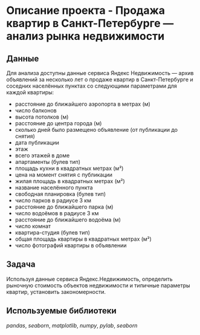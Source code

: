 # Описание проекта - Продажа квартир в Санкт-Петербурге — анализ рынка недвижимости

## Данные

Для анализа доступны данные сервиса Яндекс Недвижимость — архив объявлений за несколько лет о продаже квартир в Санкт-Петербурге и соседних населённых пунктах со следующими параметрами для каждой квартиры:
* расстояние до ближайшего аэропорта в метрах (м)
* число балконов
* высота потолков (м)
* расстояние до центра города (м)
* сколько дней было размещено объявление (от публикации до снятия)
* дата публикации
* этаж
* всего этажей в доме
* апартаменты (булев тип)
* площадь кухни в квадратных метрах (м²)
* цена на момент снятия с публикации
* жилая площадь в квадратных метрах (м²)
* название населённого пункта
* свободная планировка (булев тип)
* число парков в радиусе 3 км
* расстояние до ближайшего парка (м)
* число водоёмов в радиусе 3 км
* расстояние до ближайшего водоёма (м)
* число комнат
* квартира-студия (булев тип)
* общая площадь квартиры в квадратных метрах (м²)
* число фотографий квартиры в объявлении

## Задача

Используя данные сервиса Яндекс.Недвижимость, определить рыночную стоимость объектов недвижимости и типичные параметры квартир, установить закономерности.

## Используемые библиотеки
*pandas*, *seaborn*, *matplotlib*, *numpy*, *pylab*, *seaborn*
